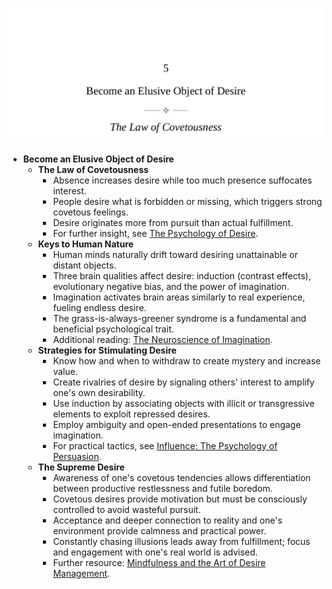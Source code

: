 ![LHN-ch05-elusive-desire](LHN-ch05-elusive-desire.best.png)

- **Become an Elusive Object of Desire**
  - **The Law of Covetousness**
    - Absence increases desire while too much presence suffocates interest.
    - People desire what is forbidden or missing, which triggers strong covetous feelings.
    - Desire originates more from pursuit than actual fulfillment.
    - For further insight, see [The Psychology of Desire](https://www.psychologytoday.com/us/basics/desire).
  - **Keys to Human Nature**
    - Human minds naturally drift toward desiring unattainable or distant objects.
    - Three brain qualities affect desire: induction (contrast effects), evolutionary negative bias, and the power of imagination.
    - Imagination activates brain areas similarly to real experience, fueling endless desire.
    - The grass-is-always-greener syndrome is a fundamental and beneficial psychological trait.
    - Additional reading: [The Neuroscience of Imagination](https://www.sciencedirect.com/topics/neuroscience/imagination).
  - **Strategies for Stimulating Desire**
    - Know how and when to withdraw to create mystery and increase value.
    - Create rivalries of desire by signaling others' interest to amplify one's own desirability.
    - Use induction by associating objects with illicit or transgressive elements to exploit repressed desires.
    - Employ ambiguity and open-ended presentations to engage imagination.
    - For practical tactics, see [Influence: The Psychology of Persuasion](https://en.wikipedia.org/wiki/Influence:_The_Psychology_of_Persuasion).
  - **The Supreme Desire**
    - Awareness of one's covetous tendencies allows differentiation between productive restlessness and futile boredom.
    - Covetous desires provide motivation but must be consciously controlled to avoid wasteful pursuit.
    - Acceptance and deeper connection to reality and one's environment provide calmness and practical power.
    - Constantly chasing illusions leads away from fulfillment; focus and engagement with one's real world is advised.
    - Further resource: [Mindfulness and the Art of Desire Management](https://www.mindful.org/mindfulness-how-to-manage-desire/).
